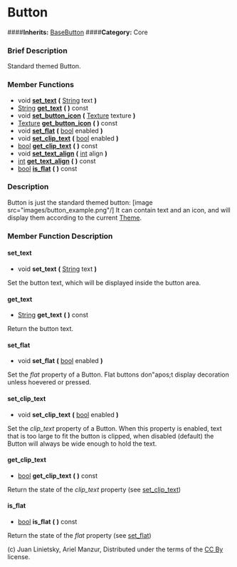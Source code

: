 #  Button  
####**Inherits:** [BaseButton](class_basebutton)
####**Category:** Core

###  Brief Description  
Standard themed Button.

###  Member Functions 
  * void  **[set&#95;text](#set_text)**  **(** [String](class_string) text  **)**
  * [String](class_string)  **[get&#95;text](#get_text)**  **(** **)** const
  * void  **[set&#95;button&#95;icon](#set_button_icon)**  **(** [Texture](class_texture) texture  **)**
  * [Texture](class_texture)  **[get&#95;button&#95;icon](#get_button_icon)**  **(** **)** const
  * void  **[set&#95;flat](#set_flat)**  **(** [bool](class_bool) enabled  **)**
  * void  **[set&#95;clip&#95;text](#set_clip_text)**  **(** [bool](class_bool) enabled  **)**
  * [bool](class_bool)  **[get&#95;clip&#95;text](#get_clip_text)**  **(** **)** const
  * void  **[set&#95;text&#95;align](#set_text_align)**  **(** [int](class_int) align  **)**
  * [int](class_int)  **[get&#95;text&#95;align](#get_text_align)**  **(** **)** const
  * [bool](class_bool)  **[is&#95;flat](#is_flat)**  **(** **)** const

###  Description  
Button is just the standard themed button: [image src="images/button_example.png"/] It can contain text and an icon, and will display them according to the current [Theme](class_theme).

###  Member Function Description  

#### <a name="set_text">set_text</a>
  * void  **set&#95;text**  **(** [String](class_string) text  **)**

Set the button text, which will be displayed inside the button area.

#### <a name="get_text">get_text</a>
  * [String](class_string)  **get&#95;text**  **(** **)** const

Return the button text.

#### <a name="set_flat">set_flat</a>
  * void  **set&#95;flat**  **(** [bool](class_bool) enabled  **)**

Set the _flat_ property of a Button. Flat buttons don"apos;t display decoration unless hoevered or pressed.

#### <a name="set_clip_text">set_clip_text</a>
  * void  **set&#95;clip&#95;text**  **(** [bool](class_bool) enabled  **)**

Set the _clip_text_ property of a Button. When this property is enabled, text that is too large to fit the button is clipped, when disabled (default) the Button will always be wide enough to hold the text.

#### <a name="get_clip_text">get_clip_text</a>
  * [bool](class_bool)  **get&#95;clip&#95;text**  **(** **)** const

Return the state of the _clip_text_ property (see [set&#95;clip&#95;text](#set_clip_text))

#### <a name="is_flat">is_flat</a>
  * [bool](class_bool)  **is&#95;flat**  **(** **)** const

Return the state of the _flat_ property (see [set&#95;flat](#set_flat))


(c) Juan Linietsky, Ariel Manzur, Distributed under the terms of the [CC By](https://creativecommons.org/licenses/by/3.0/legalcode) license.
